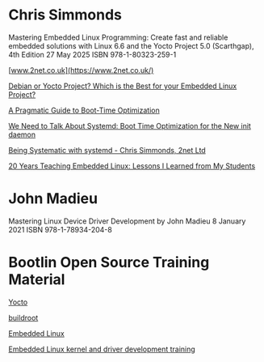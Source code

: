 
# Chris Simmonds

Mastering Embedded Linux Programming: Create fast and reliable embedded solutions with Linux 6.6 and the Yocto Project 5.0 (Scarthgap), 4th Edition
27 May 2025
ISBN 978-1-80323-259-1

[www.2net.co.uk](https://www.2net.co.uk/)

[Debian or Yocto Project? Which is the Best for your Embedded Linux Project?](https://www.youtube.com/watch?v=iDllXa8SzUg)

[A Pragmatic Guide to Boot-Time Optimization](https://www.youtube.com/watch?v=gIK1he6Ocpg)

[We Need to Talk About Systemd: Boot Time Optimization for the New init daemon](https://www.youtube.com/watch?v=NNgZXNQtil8)

[Being Systematic with systemd - Chris Simmonds, 2net Ltd](https://www.youtube.com/watch?v=Ws6zR3rFXa4)

[20 Years Teaching Embedded Linux: Lessons I Learned from My Students](https://www.youtube.com/watch?v=DlJcI9RbOvc)

# John Madieu

Mastering Linux Device Driver Development by John Madieu
8 January 2021
ISBN 978-1-78934-204-8

# Bootlin Open Source Training Material

[Yocto](https://bootlin.com/doc/training/yocto/)

[buildroot](https://bootlin.com/doc/training/buildroot/)

[Embedded Linux](https://bootlin.com/doc/training/embedded-linux/)

[Embedded Linux kernel and driver development training](https://bootlin.com/doc/training/linux-kernel/)
